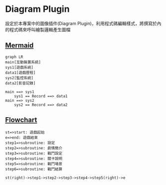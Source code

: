 # Diagram Plugin

設定於本專案中的圖像插件(Diagram Plugin)，利用程式碼編輯樣式，將撰寫於內的程式碼來呼叫繪製邏輯產生圖檔

## [Mermaid](https://mermaidjs.github.io/)

```mermaid
graph LR
main[互動裝置系統]
sys1[遊戲系統]
data1[遊戲歷程]
sys2[監控系統]
data2[影音記錄]

main ==> sys1
	sys1 == Record ==> data1
main ==> sys2
	sys2 == Record ==> data2
```

## [Flowchart](http://flowchart.js.org/)

```flow
st=>start: 遊戲起始
e=>end: 遊戲結束
step1=>subroutine: 設定
step2=>subroutine: 劇情簡介
step3=>subroutine: 戰鬥設定
step4=>subroutine: 關卡說明
step5=>subroutine: 戰鬥場景
step6=>subroutine: 戰鬥結算

st(right)->step1->step2->step3->step4->step5(right)->e
```
